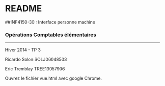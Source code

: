 # README

##INF4150-30 : Interface personne machine
### Opérations Comptables élémentaires 
----------

Hiver 2014 - TP 3

Ricardo Solon SOLJ06048503

Eric Tremblay TREE13057906


Ouvrez le fichier vue.html avec google Chrome. 
